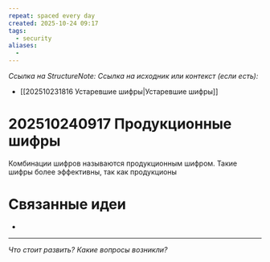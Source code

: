 ```yaml
---
repeat: spaced every day
created: 2025-10-24 09:17
tags:
  - security
aliases:
  -
---
```

*Ссылка на StructureNote:*
*Ссылка на исходник или контекст (если есть):*
- [[202510231816 Устаревшие шифры|Устаревшие шифры]]

# 202510240917 Продукционные шифры

Комбинации шифров называются продукционным шифром. Такие шифры более эффективны, так как продукционы
# Связанные идеи

- 

---

*Что стоит развить? Какие вопросы возникли?*

